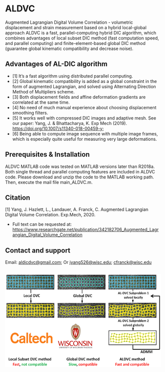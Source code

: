 # ALDVC
Augmented Lagrangian Digital Volume Correlation  - volumetric displacement and strain measurement based on a hybrid local-global approach
ALDVC is a fast, parallel-computing hybrid DIC algorithm, which combines advantages of local subset DIC method (fast computation speed, and parallel computing) and finite-element-based global DIC method (guarantee global kinematic compatibility and decrease noise).  

## Advantages of AL-DIC algorithm
* [1] It’s a fast algorithm using distributed parallel computing.  
* [2]	Global kinematic compatibility is added as a global constraint in the form of augmented Lagrangian, and solved using Alternating Direction Method of Multipliers scheme.
* [3]	Both displacement fields and affine deformation gradients are correlated at the same time.
* [4]	No need of much manual experience about choosing displacement smoothing filters.
* [5]	It works well with compressed DIC images and adaptive mesh. See our paper: Yang, J. & Bhattacharya, K. Exp Mech (2019). https://doi.org/10.1007/s11340-018-00459-y;
* [6]	Being able to compute image sequence with multiple image frames, which is especially quite useful for measuring very large deformations.

## Prerequisites & Installation
ALDVC MATLAB code was tested on MATLAB versions later than R2018a. Both single thread and parallel computing features are included in ALDVC code. Please download and unzip the code to the MATLAB working path. Then, execute the mail file main_ALDVC.m.

## Citation
[1] Yang, J. Hazlett, L., Landauer, A. Franck, C. Augmented Lagrangian Digital Volume Correlation. Exp.Mech, 2020.  
* Full text can be requested at: https://www.researchgate.net/publication/342182706_Augmented_Lagrangian_Digital_Volume_Correlation

## Contact and support
Email: aldicdvc@gmail.com;  Or  jyang526@wisc.edu;  cfranck@wisc.edu

##
 
<p align="center">
  <img width="538" height="301" src="https://github.com/FranckLab/ALDVC/blob/master/aldvc_logo.png">
</p>



